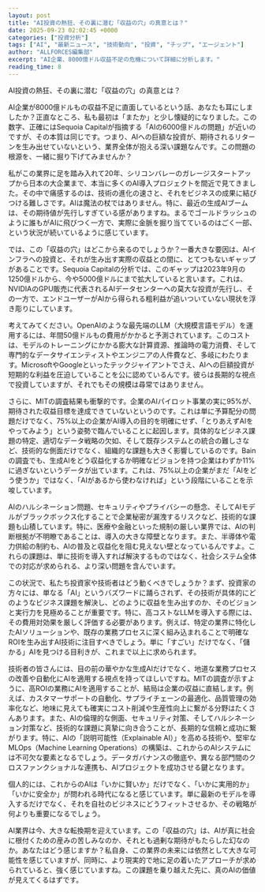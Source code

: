```yaml
---
layout: post
title: "AI投資の熱狂、その裏に潜む「収益の穴」の真意とは？"
date: 2025-09-23 02:02:45 +0000
categories: ["投資分析"]
tags: ["AI", "最新ニュース", "技術動向", "投資", "チップ", "エージェント"]
author: "ALLFORCES編集部"
excerpt: "AI企業、8000億ドル収益不足の危機について詳細に分析します。"
reading_time: 8
---
```


AI投資の熱狂、その裏に潜む「収益の穴」の真意とは？

AI企業が8000億ドルもの収益不足に直面しているという話、あなたも耳にしましたか？正直なところ、私も最初は「またか」と少し懐疑的になりました。この数字、正確にはSequoia Capitalが指摘する「AIの6000億ドルの問題」が近いのですが、その本質は同じです。つまり、AIへの巨額な投資が、期待されるリターンを生み出せていないという、業界全体が抱える深い課題なんです。この問題の根源を、一緒に掘り下げてみませんか？

私がこの業界に足を踏み入れて20年、シリコンバレーのガレージスタートアップから日本の大企業まで、本当に多くのAI導入プロジェクトを間近で見てきました。その中で痛感するのは、技術の進化の速さと、それをビジネスの成果に結びつける難しさです。AIは魔法の杖ではありません。特に、最近の生成AIブームは、その期待値が先行しすぎている感がありますね。まるでゴールドラッシュのように誰もがAIに飛びつく一方で、実際に金脈を掘り当てているのはごく一部、という状況が続いているように感じています。

では、この「収益の穴」はどこから来るのでしょうか？一番大きな要因は、AIインフラへの投資と、それが生み出す実際の収益との間に、とてつもないギャップがあることです。Sequoia Capitalの分析では、このギャップは2023年9月の1250億ドルから、今や5000億ドルにまで拡大していると言います。これは、NVIDIAのGPU販売に代表されるAIデータセンターへの莫大な投資が先行し、その一方で、エンドユーザーがAIから得られる粗利益が追いついていない現状を浮き彫りにしています。

考えてみてください。OpenAIのような最先端のLLM（大規模言語モデル）を運用するには、年間50億ドルもの費用がかかると予測されています。このコストは、モデルのトレーニングにかかる膨大な計算資源、推論時の電力消費、そして専門的なデータサイエンティストやエンジニアの人件費など、多岐にわたります。MicrosoftやGoogleといったテックジャイアントでさえ、AIへの巨額投資が短期的な利益を圧迫していることを公に認めているんです。彼らは長期的な視点で投資していますが、それでもその規模は尋常ではありません。

さらに、MITの調査結果も衝撃的です。企業のAIパイロット事業の実に95%が、期待された収益目標を達成できていないというのです。これは単に予算配分の問題だけでなく、75%以上の企業がAI導入の目的を明確にせず、「とりあえずAIをやってみよう」という姿勢で臨んでいることに起因します。具体的なビジネス課題の特定、適切なデータ戦略の欠如、そして既存システムとの統合の難しさなど、技術的な側面だけでなく、組織的な課題も大きく影響しているのです。Bainの調査でも、生成AIをどう収益化するか明確なビジョンを持つ企業はわずか11%に過ぎないというデータが出ています。これは、75%以上の企業がまだ「AIをどう使うか」ではなく、「AIがあるから使わなければ」という段階にいることを示唆しています。

AIのハルシネーション問題、セキュリティやプライバシーの懸念、そしてAIモデルがブラックボックス化することで企業秘密が漏洩するリスクなど、技術的な課題も山積しています。特に、医療や金融といった規制の厳しい業界では、AIの判断根拠が不明瞭であることは、導入の大きな障壁となります。また、半導体や電力供給の制約も、AIの普及と収益化を阻む見えない壁となっているんですよ。これらの課題は、単に技術を導入すれば解決するものではなく、社会システム全体での対応が求められる、より深い問題を含んでいます。

この状況で、私たち投資家や技術者はどう動くべきでしょうか？まず、投資家の方々には、単なる「AI」というバズワードに踊らされず、その技術が具体的にどのようなビジネス課題を解決し、どのように収益を生み出すのか、そのビジョンと実行力を見極めることが重要です。特に、高コストなLLMを導入する際には、その費用対効果を厳しく評価する必要があります。例えば、特定の業界に特化したAIソリューションや、既存の業務プロセスに深く組み込まれることで明確なROIを生み出すAI技術に注目すべきでしょう。単に「すごい」だけでなく、「儲かる」AIを見つける目利きが、これまで以上に求められます。

技術者の皆さんには、目の前の華やかな生成AIだけでなく、地道な業務プロセスの改善や自動化にAIを適用する視点を持ってほしいですね。MITの調査が示すように、高ROIの業務にAIを適用することが、結局は企業の収益に直結します。例えば、カスタマーサポートの自動化、サプライチェーンの最適化、品質管理の効率化など、地味に見えても確実にコスト削減や生産性向上に繋がる分野はたくさんあります。また、AIの倫理的な側面、セキュリティ対策、そしてハルシネーション対策など、技術的な課題に真摯に向き合うことが、長期的な信頼と成功に繋がります。特に、AIの「説明可能性（Explainable AI）」を高める技術や、堅牢なMLOps（Machine Learning Operations）の構築は、これからのAIシステムには不可欠な要素となるでしょう。データガバナンスの徹底や、異なる部門間のクロスファンクショナルな連携も、AIプロジェクトを成功させる鍵となります。

個人的には、これからのAIは「いかに賢いか」だけでなく、「いかに実用的か」「いかに安全か」が問われる時代になると感じています。単に最新のモデルを導入するだけでなく、それを自社のビジネスにどうフィットさせるか、その戦略が何よりも重要になるでしょう。

AI業界は今、大きな転換期を迎えています。この「収益の穴」は、AIが真に社会に根付くための産みの苦しみなのか、それとも過剰な期待がもたらした幻なのか。あなたはどう感じますか？私自身、この業界の未来には依然として大きな可能性を感じていますが、同時に、より現実的で地に足の着いたアプローチが求められていると、強く感じていますね。この課題を乗り越えた先に、真のAIの価値が見えてくるはずです。

